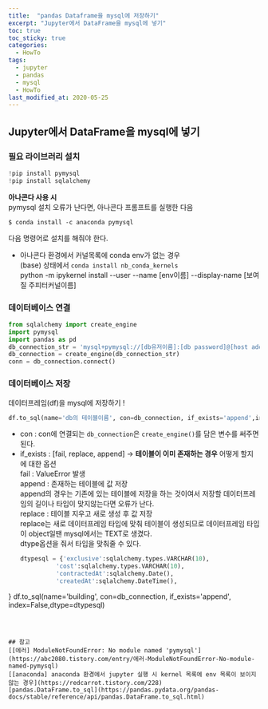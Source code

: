 ```yaml
---
title:  "pandas Dataframe을 mysql에 저장하기"
excerpt: "Jupyter에서 DataFrame을 mysql에 넣기"
toc: true
toc_sticky: true
categories:
  - HowTo
tags:
  - jupyter
  - pandas
  - mysql
  - HowTo
last_modified_at: 2020-05-25
---
```

## Jupyter에서 DataFrame을 mysql에 넣기
### 필요 라이브러리 설치 
```python
!pip install pymysql
!pip install sqlalchemy
```
**아나콘다 사용 시**  
pymysql 설치 오류가 난다면, 아나콘다 프롬프트를 실행한 다음  
```
$ conda install -c anaconda pymysql
```
다음 명령어로 설치를 해줘야 한다.  
 * 아나콘다 환경에서 커널목록에 conda env가 없는 경우  
(base) 상태에서 <code>conda install nb_conda_kernels</code>  
python -m ipykernel install --user --name [env이름] --display-name [보여질 주피터커널이름]  

### 데이터베이스 연결  
```python  
from sqlalchemy import create_engine
import pymysql
import pandas as pd
db_connection_str = 'mysql+pymysql://[db유저이름]:[db password]@[host address]/[db name]'
db_connection = create_engine(db_connection_str)
conn = db_connection.connect()
```
### 데이터베이스 저장  
데이터프레임(df)을 mysql에 저장하기 !  
```python
df.to_sql(name='db의 테이블이름', con=db_connection, if_exists='append',index=False)  
```
* con : con에 연결되는 <code>db_connection</code>은 <code>create_engine()</code>를 담은 변수를 써주면 된다.  
* if_exists : [fail, replace, append] -> **테이블이 이미 존재하는 경우** 어떻게 할지에 대한 옵션  
  fail : ValueError 발생  
  append : 존재하는 테이블에 값 저장  
  append의 경우는 기존에 있는 테이블에 저장을 하는 것이여서 저장할 데이터프레임의 길이나 타입이 맞지않는다면 오류가 난다.  
  replace : 테이블 지우고 새로 생성 후 값 저장  
  replace는 새로 데이터프레임 타입에 맞춰 테이블이 생성되므로 데이터프레임 타입이 object일땐 mysql에서는 TEXT로 생겼다.  
  dtype옵션을 줘서 타입을 맞춰줄 수 있다.  
  ```python
  dtypesql = {'exclusive':sqlalchemy.types.VARCHAR(10), 
            'cost':sqlalchemy.types.VARCHAR(10), 
            'contractedAt':sqlalchemy.Date(), 
            'createdAt':sqlalchemy.DateTime(), 
}
df.to_sql(name='building', con=db_connection, if_exists='append', index=False,dtype=dtypesql)
```



## 참고
[[에러] ModuleNotFoundError: No module named 'pymysql'](https://abc2080.tistory.com/entry/에러-ModuleNotFoundError-No-module-named-pymysql)  
[[anaconda] anaconda 환경에서 jupyter 실행 시 kernel 목록에 env 목록이 보이지 않는 경우](https://redcarrot.tistory.com/228)  
[pandas.DataFrame.to_sql](https://pandas.pydata.org/pandas-docs/stable/reference/api/pandas.DataFrame.to_sql.html)

